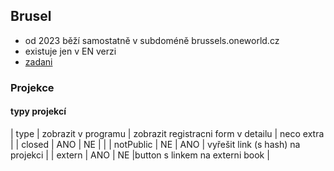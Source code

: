 ## Brusel

- od 2023 běží samostatně v subdoméně brussels.oneworld.cz
- existuje jen v EN verzi
- [zadani](https://clovekvtisni-my.sharepoint.com/:w:/g/personal/nuspet01_pinf_cz/EUncSkjIlQtDtHGOh828JiMBoEq5toFwSAaNHYzMCLHJAw?e=91N0qq)

### Projekce

#### typy projekcí

| type | zobrazit v programu | zobrazit registracni form v detailu | neco extra |
| closed | ANO | NE | |
| notPublic | NE | ANO | vyřešit link (s hash) na projekci |
| extern | ANO | NE |button s linkem na externi book |
